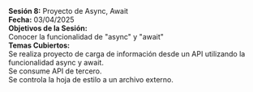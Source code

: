 <!DOCTYPE html>
<html>
    <body>
        <strong>Sesión 8:</strong> Proyecto de Async, Await
        <br>
        <strong>Fecha:</strong> 03/04/2025
        <br>
        <strong>Objetivos de la Sesión:</strong>
        <br>
        Conocer la funcionalidad de "async" y "await"
        <br>
        <strong>Temas Cubiertos:</strong>
        <br>
        Se realiza proyecto de carga de información desde un API utilizando la funcionalidad async y await.
        <br>
        Se consume API de tercero.
        <br>
        Se controla la hoja de estilo a un archivo externo.
    </body>
</html>